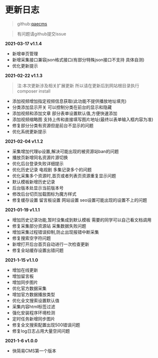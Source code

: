 # 更新日志

> github:[qaecms](https://github.com/lala437/qaecms)

> 有问题请github提交issue

**2021-03-17 v1.1.4**
- 新增单页管理
- 新增采集接口兼容json格式接口(有部分特殊json接口不支持 具体自测)
- 优化更新提示

**2021-02-22 v1.1.3**
>注:本次更新涉及相关扩展更新 所以请在更新后到网站根目录执行composer install 

- 添加视频增加指定视频信息获取(此功能不提供播放地址填充)
- 分类添加显示开关 可以控制分类在前台的显示和隐藏
- 添加视频和添加文章 部分表单设置默认值,方便快速添加
- 添加视频缩略图 支持上传和直接填写图片地址(最终以表单输入框内容为准)
- 修复部分分类有资源但是前台不显示的问题
- 优化系统更新提示
 


**2021-02-04 v1.1.2**
- 采集增加代理ip设置,解决可能出现的被资源站ban的问题
- 播放页新增同名资源片源切换
- 优化后台登录失败详细提示
- 优化历史记录 电视剧 多集记录多个的问题
- 优化采集多个资源时,首页或者列表页资源重复显示问题
- 默认模板新增历史记录
- 后台版本处显示当前版本号
- 修改后台切页加载图标为魔方样式
- 修复缓存设置 留言板设置 网站设置 seo设置可能出现的设置不上的问题

**2021-01-19 v1.1.1**
- 增加历史记录功能,暂时没集成到默认模板  需要的同学可以自己看文档调用
- 修复采集部分资源站 采集数据失败问题
- 增加采集过程错误抑制,防止出现报错中断采集
- 修复搜索空字符问题
- 新增打开后台首页自动进行一次检查更新
- 修复全站缓存设置出错问题

**2021-1-15 v1.1.0**
- 增加在线更新 
- 增加留言板 
- 增加同步图片 
- 优化官方数据采集
- 增加官方数据播放类型
- 优化全文搜索设置默认值 
- 采集内容html标签过滤 
- 强化安装程序环境检测 
- 定时任务新增同步图片
- 修复全文搜索配置出现500错误问题
- 修复log日志占用大量空间问题


**2021-1-6 v1.0.0**
- 快简易CMS第一个版本